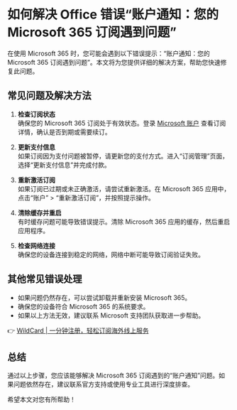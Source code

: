 # 如何解决 Office 错误“账户通知：您的 Microsoft 365 订阅遇到问题”

在使用 Microsoft 365 时，您可能会遇到以下错误提示：“账户通知：您的 Microsoft 365 订阅遇到问题”。本文将为您提供详细的解决方案，帮助您快速修复此问题。

## 常见问题及解决方法

1. **检查订阅状态**  
   确保您的 Microsoft 365 订阅处于有效状态。登录 [Microsoft 账户](https://account.microsoft.com) 查看订阅详情，确认是否到期或需要续订。

2. **更新支付信息**  
   如果订阅因为支付问题被暂停，请更新您的支付方式。进入“订阅管理”页面，选择“更新支付信息”并完成付款。

3. **重新激活订阅**  
   如果订阅已过期或未正确激活，请尝试重新激活。在 Microsoft 365 应用中，点击“账户” > “重新激活订阅”，并按照提示操作。

4. **清除缓存并重启**  
   有时缓存问题可能导致错误提示。清除 Microsoft 365 应用的缓存，然后重启应用程序。

5. **检查网络连接**  
   确保您的设备连接到稳定的网络，网络中断可能导致订阅验证失败。

## 其他常见错误处理

- 如果问题仍然存在，可以尝试卸载并重新安装 Microsoft 365。
- 确保您的设备符合 Microsoft 365 的系统要求。
- 如果以上方法无效，建议联系 Microsoft 支持团队获取进一步帮助。

👉 [WildCard | 一分钟注册，轻松订阅海外线上服务](https://bbtdd.com/WildCard)

## 总结

通过以上步骤，您应该能够解决 Microsoft 365 订阅遇到的“账户通知”问题。如果问题依然存在，建议联系官方支持或使用专业工具进行深度排查。

希望本文对您有所帮助！